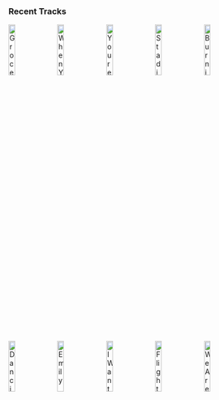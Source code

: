 ### Recent Tracks
[<img src='https://lastfm.freetls.fastly.net/i/u/300x300/880d1cd395faedf92bf6559d331ee49d.png' width='16%' height='16%' alt='Groceries'>](https://www.last.fm/music/mallrat/_/groceries)&nbsp;&nbsp;&nbsp;&nbsp;[<img src='https://lastfm.freetls.fastly.net/i/u/300x300/462a88748d374862acdd38a0aab7ab2d.png' width='16%' height='16%' alt='When You Were Young'>](https://www.last.fm/music/the%2bkillers/_/when%2byou%2bwere%2byoung)&nbsp;&nbsp;&nbsp;&nbsp;[<img src='https://lastfm.freetls.fastly.net/i/u/300x300/79b93b31d9e84b83cb36af4d04f947dc.png' width='16%' height='16%' alt='Youre On (feat. Kyan)'>](https://www.last.fm/music/madeon/_/you%2527re%2bon%2b%2528feat.%2bkyan%2529)&nbsp;&nbsp;&nbsp;&nbsp;[<img src='https://lastfm.freetls.fastly.net/i/u/300x300/869d3fe6d0244532d56283b3bd8a939d.png' width='16%' height='16%' alt='Stadium'>](https://www.last.fm/music/hallway%2bswimmers/_/stadium)&nbsp;&nbsp;&nbsp;&nbsp;[<img src='https://lastfm.freetls.fastly.net/i/u/300x300/cd879ab7491b45f4c5cd14bb9a1e5e05.png' width='16%' height='16%' alt='Burning Gold'>](https://www.last.fm/music/christina%2bperri/_/burning%2bgold)&nbsp;&nbsp;&nbsp;&nbsp;<br>[<img src='https://lastfm.freetls.fastly.net/i/u/300x300/8ff1ad893afd6e87a74b6e6aac8f3780.png' width='16%' height='16%' alt='Dancing In The Moonlight'>](https://www.last.fm/music/king%2bharvest/_/dancing%2bin%2bthe%2bmoonlight)&nbsp;&nbsp;&nbsp;&nbsp;[<img src='https://lastfm.freetls.fastly.net/i/u/300x300/8467b0c0a2e160e174facf141c1b1614.png' width='16%' height='16%' alt='Emily'>](https://www.last.fm/music/two%2bfriends/_/emily)&nbsp;&nbsp;&nbsp;&nbsp;[<img src='https://lastfm.freetls.fastly.net/i/u/300x300/207c9708aabfc084aee235ab2c8c4ee9.png' width='16%' height='16%' alt='I Want To Hold Your Hand - Remastered 2015'>](https://www.last.fm/music/the%2bbeatles/_/i%2bwant%2bto%2bhold%2byour%2bhand%2b-%2bremastered%2b2015)&nbsp;&nbsp;&nbsp;&nbsp;[<img src='https://lastfm.freetls.fastly.net/i/u/300x300/234d13f86faa7a44b304517458776161.png' width='16%' height='16%' alt='Flight'>](https://www.last.fm/music/dutchkid/_/flight)&nbsp;&nbsp;&nbsp;&nbsp;[<img src='https://lastfm.freetls.fastly.net/i/u/300x300/23c8bf46a0794deeb989fb2edd8b1e76.png' width='16%' height='16%' alt='We Are Young (feat. Janelle Monáe)'>](https://www.last.fm/music/fun./_/we%2bare%2byoung%2b%2528feat.%2bjanelle%2bmon%25c3%25a1e%2529)&nbsp;&nbsp;&nbsp;&nbsp;<br>